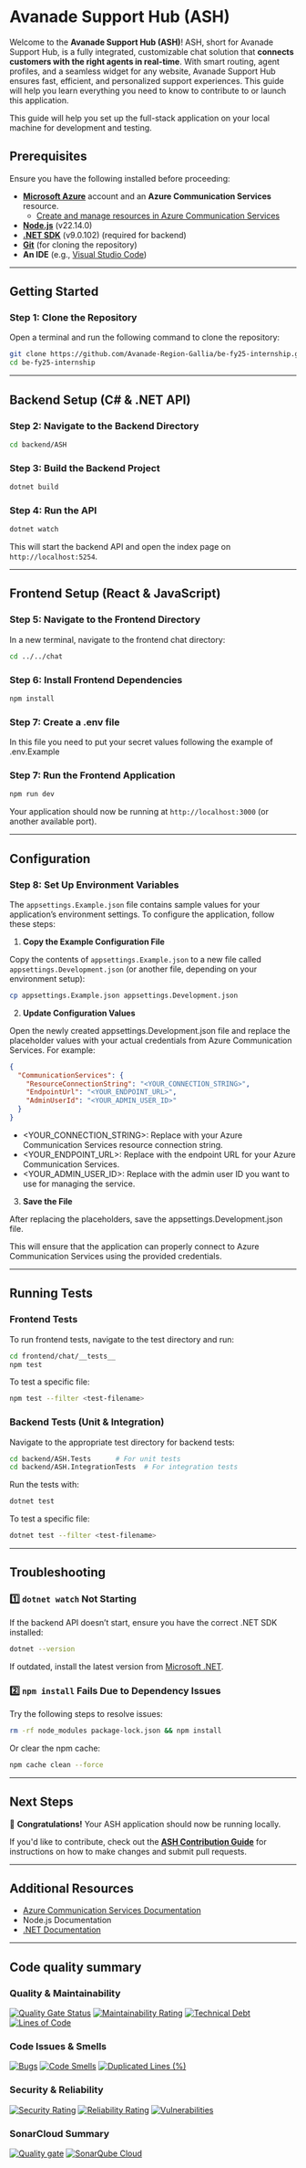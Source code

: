 # Avanade Support Hub (ASH)

Welcome to the **Avanade Support Hub (ASH)**! ASH, short for Avanade Support Hub, is a fully integrated, customizable chat solution that **connects customers with the right agents in real-time**. With smart routing, agent profiles, and a seamless widget for any website, Avanade Support Hub ensures fast, efficient, and personalized support experiences. This guide will help you learn everything you need to know to contribute to or launch this application.

This guide will help you set up the full-stack application on your local machine for development and testing.

## Prerequisites

Ensure you have the following installed before proceeding:

- [**Microsoft Azure**](https://portal.azure.com/) account and an **Azure Communication Services** resource.
  - [Create and manage resources in Azure Communication Services](https://learn.microsoft.com/en-us/azure/communication-services/quickstarts/create-communication-resource?tabs=windows&pivots=platform-azp)
- [**Node.js**](https://nodejs.org/en/) (v22.14.0)
- [**.NET SDK**](https://dotnet.microsoft.com/en-us/download) (v9.0.102) (required for backend)
- [**Git**](https://git-scm.com/) (for cloning the repository)
- **An IDE** (e.g., [Visual Studio Code](https://code.visualstudio.com/))

---

## Getting Started

### Step 1: Clone the Repository

Open a terminal and run the following command to clone the repository:

```bash
git clone https://github.com/Avanade-Region-Gallia/be-fy25-internship.git
cd be-fy25-internship
```

---

## Backend Setup (C# & .NET API)

### Step 2: Navigate to the Backend Directory

```bash
cd backend/ASH
```

### Step 3: Build the Backend Project

```bash
dotnet build
```

### Step 4: Run the API

```bash
dotnet watch
```

This will start the backend API and open the index page on `http://localhost:5254`.

---

## Frontend Setup (React & JavaScript)

### Step 5: Navigate to the Frontend Directory

In a new terminal, navigate to the frontend chat directory:

```bash
cd ../../chat
```

### Step 6: Install Frontend Dependencies

```bash
npm install
```

### Step 7: Create a .env file

In this file you need to put your secret values following the example of .env.Example

### Step 7: Run the Frontend Application

```bash
npm run dev
```

Your application should now be running at `http://localhost:3000` (or another available port).

---

## Configuration

### Step 8: Set Up Environment Variables

The `appsettings.Example.json` file contains sample values for your application’s environment settings. To configure the application, follow these steps:

1. **Copy the Example Configuration File**

Copy the contents of `appsettings.Example.json` to a new file called `appsettings.Development.json` (or another file, depending on your environment setup):

```bash
cp appsettings.Example.json appsettings.Development.json

```

2. **Update Configuration Values**

Open the newly created appsettings.Development.json file and replace the placeholder values with your actual credentials from Azure Communication Services. For example:

```json
{
  "CommunicationServices": {
    "ResourceConnectionString": "<YOUR_CONNECTION_STRING>",
    "EndpointUrl": "<YOUR_ENDPOINT_URL>",
    "AdminUserId": "<YOUR_ADMIN_USER_ID>"
  }
}
```

- <YOUR_CONNECTION_STRING>: Replace with your Azure Communication Services resource connection string.
- <YOUR_ENDPOINT_URL>: Replace with the endpoint URL for your Azure Communication Services.
- <YOUR_ADMIN_USER_ID>: Replace with the admin user ID you want to use for managing the service.

3. **Save the File**

After replacing the placeholders, save the appsettings.Development.json file.

This will ensure that the application can properly connect to Azure Communication Services using the provided credentials.

---

## Running Tests

### Frontend Tests

To run frontend tests, navigate to the test directory and run:

```bash
cd frontend/chat/__tests__
npm test
```

To test a specific file:

```bash
npm test --filter <test-filename>
```

### Backend Tests (Unit & Integration)

Navigate to the appropriate test directory for backend tests:

```bash
cd backend/ASH.Tests      # For unit tests
cd backend/ASH.IntegrationTests  # For integration tests
```

Run the tests with:

```bash
dotnet test
```

To test a specific file:

```bash
dotnet test --filter <test-filename>
```

---

## Troubleshooting

### 1️⃣ `dotnet watch` Not Starting

If the backend API doesn’t start, ensure you have the correct .NET SDK installed:

```bash
dotnet --version
```

If outdated, install the latest version from [Microsoft .NET](https://dotnet.microsoft.com/en-us/download).

### 2️⃣ `npm install` Fails Due to Dependency Issues

Try the following steps to resolve issues:

```bash
rm -rf node_modules package-lock.json && npm install
```

Or clear the npm cache:

```bash
npm cache clean --force
```

---

## Next Steps

🎉 **Congratulations!** Your ASH application should now be running locally.

If you'd like to contribute, check out the **[ASH Contribution Guide](CONTRIBUTING.md)** for instructions on how to make changes and submit pull requests.

---

## Additional Resources

- [Azure Communication Services Documentation](https://learn.microsoft.com/en-us/azure/communication-services/)
- Node.js Documentation
- [.NET Documentation](https://learn.microsoft.com/en-us/dotnet/)

---

## Code quality summary

### Quality & Maintainability

[![Quality Gate Status](https://sonarcloud.io/api/project_badges/measure?project=Avanade-Region-Gallia_be-fy25-internship&metric=alert_status&token=1b4eded9e6bee6f4d088febb6ba0df84232c1599)](https://sonarcloud.io/summary/new_code?id=Avanade-Region-Gallia_be-fy25-internship) [![Maintainability Rating](https://sonarcloud.io/api/project_badges/measure?project=Avanade-Region-Gallia_be-fy25-internship&metric=sqale_rating&token=1b4eded9e6bee6f4d088febb6ba0df84232c1599)](https://sonarcloud.io/summary/new_code?id=Avanade-Region-Gallia_be-fy25-internship) [![Technical Debt](https://sonarcloud.io/api/project_badges/measure?project=Avanade-Region-Gallia_be-fy25-internship&metric=sqale_index&token=1b4eded9e6bee6f4d088febb6ba0df84232c1599)](https://sonarcloud.io/summary/new_code?id=Avanade-Region-Gallia_be-fy25-internship) [![Lines of Code](https://sonarcloud.io/api/project_badges/measure?project=Avanade-Region-Gallia_be-fy25-internship&metric=ncloc&token=1b4eded9e6bee6f4d088febb6ba0df84232c1599)](https://sonarcloud.io/summary/new_code?id=Avanade-Region-Gallia_be-fy25-internship)

### Code Issues & Smells

[![Bugs](https://sonarcloud.io/api/project_badges/measure?project=Avanade-Region-Gallia_be-fy25-internship&metric=bugs&token=1b4eded9e6bee6f4d088febb6ba0df84232c1599)](https://sonarcloud.io/summary/new_code?id=Avanade-Region-Gallia_be-fy25-internship) [![Code Smells](https://sonarcloud.io/api/project_badges/measure?project=Avanade-Region-Gallia_be-fy25-internship&metric=code_smells&token=1b4eded9e6bee6f4d088febb6ba0df84232c1599)](https://sonarcloud.io/summary/new_code?id=Avanade-Region-Gallia_be-fy25-internship) [![Duplicated Lines (%)](https://sonarcloud.io/api/project_badges/measure?project=Avanade-Region-Gallia_be-fy25-internship&metric=duplicated_lines_density&token=1b4eded9e6bee6f4d088febb6ba0df84232c1599)](https://sonarcloud.io/summary/new_code?id=Avanade-Region-Gallia_be-fy25-internship)

### Security & Reliability

[![Security Rating](https://sonarcloud.io/api/project_badges/measure?project=Avanade-Region-Gallia_be-fy25-internship&metric=security_rating&token=1b4eded9e6bee6f4d088febb6ba0df84232c1599)](https://sonarcloud.io/summary/new_code?id=Avanade-Region-Gallia_be-fy25-internship) [![Reliability Rating](https://sonarcloud.io/api/project_badges/measure?project=Avanade-Region-Gallia_be-fy25-internship&metric=reliability_rating&token=1b4eded9e6bee6f4d088febb6ba0df84232c1599)](https://sonarcloud.io/summary/new_code?id=Avanade-Region-Gallia_be-fy25-internship) [![Vulnerabilities](https://sonarcloud.io/api/project_badges/measure?project=Avanade-Region-Gallia_be-fy25-internship&metric=vulnerabilities&token=1b4eded9e6bee6f4d088febb6ba0df84232c1599)](https://sonarcloud.io/summary/new_code?id=Avanade-Region-Gallia_be-fy25-internship)

### SonarCloud Summary

[![Quality gate](https://sonarcloud.io/api/project_badges/quality_gate?project=Avanade-Region-Gallia_be-fy25-internship&token=1b4eded9e6bee6f4d088febb6ba0df84232c1599)](https://sonarcloud.io/summary/new_code?id=Avanade-Region-Gallia_be-fy25-internship) [![SonarQube Cloud](https://sonarcloud.io/images/project_badges/sonarcloud-light.svg)](https://sonarcloud.io/summary/new_code?id=Avanade-Region-Gallia_be-fy25-internship)
